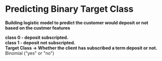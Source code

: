 # Predicting Binary Target Class
**Building logistic model to predict the customer would deposit or not based on the custmer features**  

**class 0 - deposit subscripted.**   
**class 1 - deposit not subscripted.**  
**Target Class -> Whether the client has subscribed a term deposit or not.**  
Binomial ("yes" or "no")
